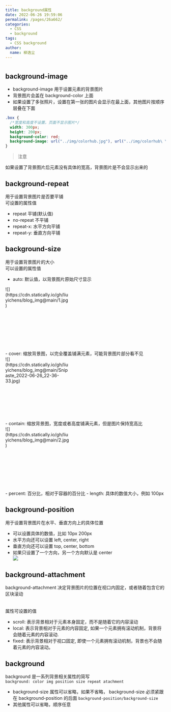```yaml
---
title: background属性
date: 2022-06-26 19:59:06
permalink: /pages/26a662/
categories:
  - CSS
  - background
tags:
  - CSS background
author:
  name: 柳逸尘
---
```


#

## background-image

- background-image 用于设置元素的背景图片
- 背景图片会盖在 background-color 上面
- 如果设置了多张照片，设置在第一张的图片会显示在最上面，其他图片按顺序层叠在下面

```css
.box {
  /*宽度和高度不设置，页面不显示图片*/
  width: 300px;
  height: 200px;
  background-color: red;
  background-image: url("../img/colorhub.jpg"), url("../img/colorhub\ \(1\)jpg");
}
```

> 注意

如果设置了背景图片后元素没有具体的宽高，背景图片是不会显示出来的

## background-repeat

用于设置背景图片是否要平铺<br/>
可设置的属性值

- repeat 平铺(默认值)
- no-repeat 不平铺
- repeat-x: 水平方向平铺
- repeat-y: 垂直方向平铺

## background-size

用于设置背景图片的大小<br/>
可以设置的属性值

- auto: 默认值，以背景图片原始尺寸显示
<div style="width: 200px; height: 200px">
![](https://cdn.statically.io/gh/liuyichens/blog_img@main/1.jpg)
</div>
- cover: 缩放背景图，以完全覆盖铺满元素，可能背景图片部分看不见
<div style="width: 200px; height: 200px">
![](https://cdn.statically.io/gh/liuyichens/blog_img@main/Snipaste_2022-06-26_22-36-33.jpg)
</div>
- contain: 缩放背景图，宽度或者高度铺满元素，但是图片保持宽高比
<div style="width: 200px; height: 200px">
![](https://cdn.statically.io/gh/liuyichens/blog_img@main/2.jpg)
</div>
- percent: 百分比，相对于容器的百分比
- length: 具体的数值大小，例如 100px

## background-position

用于设置背景图片在水平、垂直方向上的具体位置

- 可以设置具体的数值，比如 10px 200px
- 水平方向还可以设置 left, center, right
- 垂直方向还可以设置 top, center, bottom
- 如果只设置了一个方向，另一个方向默认是 center<br>
  ![](https://cdn.statically.io/gh/liuyichens/blog_img@main/Snipaste_2022-06-26_22-59-19.jpg)

## background-attachment

background-attachment 决定背景图片的位置在视口内固定，或者随着包含它的区块滚动<br><br/><br/>
属性可设置的值

- scroll: 表示背景相对于元素本身固定，而不是随着它的内容滚动
- local: 表示背景相对于元素的内容固定, 如果一个元素拥有滚动机制，背景将会随着元素的内容滚动.
- fixed: 表示背景相对于视口固定, 即使一个元素拥有滚动机制，背景也不会随着元素的内容滚动。

## background

background 是一系列背景相关属性的简写<br>
`background: color img position size repeat atachment`<br/>

- background-size 属性可以省略，如果不省略， background-size 必须紧跟在 background-position 的后面
  `background-position/background-size`
- 其他属性可以省略，顺序任意
